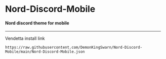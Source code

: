# Nord-Discord-Mobile
#### Nord discord theme for mobile
<hr>

Vendetta install link
```
https://raw.githubusercontent.com/DemonKingSwarn/Nord-Discord-Mobile/main/Nord-Discord-Mobile.json
```
